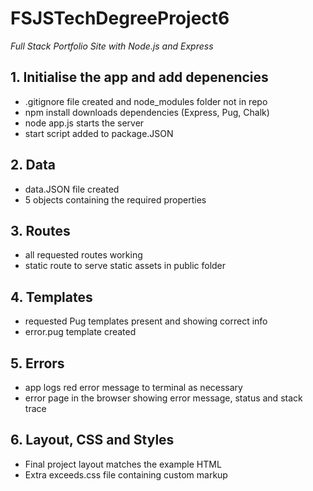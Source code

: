 # FSJSTechDegreeProject6
 *Full Stack Portfolio Site with Node.js and Express*

## 1. Initialise the app and add depenencies

  * .gitignore file created and node_modules folder not in repo
  * npm install downloads dependencies (Express, Pug, Chalk)  
  * node app.js starts the server
  * start script added to package.JSON

## 2. Data

  * data.JSON file created
  * 5 objects containing the required properties

## 3. Routes

  * all requested routes working
  * static route to serve static assets in public folder

## 4. Templates

  * requested Pug templates present and showing correct info
  * error.pug template created

## 5. Errors

  * app logs red error message to terminal as necessary
  * error page in the browser showing error message, status and stack trace

## 6. Layout, CSS and Styles

  * Final project layout matches the example HTML
  * Extra exceeds.css file containing custom markup


